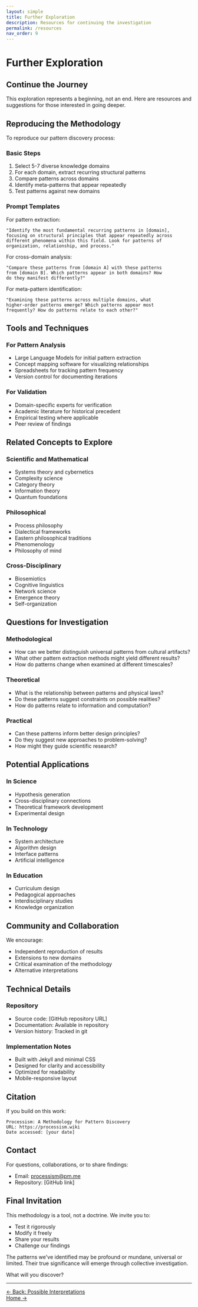 ```yaml
---
layout: simple
title: Further Exploration
description: Resources for continuing the investigation
permalink: /resources
nav_order: 9
---
```


# Further Exploration

## Continue the Journey

This exploration represents a beginning, not an end. Here are resources and suggestions for those interested in going deeper.

## Reproducing the Methodology

To reproduce our pattern discovery process:

### Basic Steps
1. Select 5-7 diverse knowledge domains
2. For each domain, extract recurring structural patterns
3. Compare patterns across domains
4. Identify meta-patterns that appear repeatedly
4. Test patterns against new domains

### Prompt Templates

For pattern extraction:
```
"Identify the most fundamental recurring patterns in [domain], 
focusing on structural principles that appear repeatedly across 
different phenomena within this field. Look for patterns of 
organization, relationship, and process."
```

For cross-domain analysis:
```
"Compare these patterns from [domain A] with these patterns 
from [domain B]. Which patterns appear in both domains? How 
do they manifest differently?"
```

For meta-pattern identification:
```
"Examining these patterns across multiple domains, what 
higher-order patterns emerge? Which patterns appear most 
frequently? How do patterns relate to each other?"
```

## Tools and Techniques

### For Pattern Analysis
- Large Language Models for initial pattern extraction
- Concept mapping software for visualizing relationships
- Spreadsheets for tracking pattern frequency
- Version control for documenting iterations

### For Validation
- Domain-specific experts for verification
- Academic literature for historical precedent
- Empirical testing where applicable
- Peer review of findings

## Related Concepts to Explore

### Scientific and Mathematical
- Systems theory and cybernetics
- Complexity science
- Category theory
- Information theory
- Quantum foundations

### Philosophical
- Process philosophy
- Dialectical frameworks
- Eastern philosophical traditions
- Phenomenology
- Philosophy of mind

### Cross-Disciplinary
- Biosemiotics
- Cognitive linguistics
- Network science
- Emergence theory
- Self-organization

## Questions for Investigation

### Methodological
- How can we better distinguish universal patterns from cultural artifacts?
- What other pattern extraction methods might yield different results?
- How do patterns change when examined at different timescales?

### Theoretical
- What is the relationship between patterns and physical laws?
- Do these patterns suggest constraints on possible realities?
- How do patterns relate to information and computation?

### Practical
- Can these patterns inform better design principles?
- Do they suggest new approaches to problem-solving?
- How might they guide scientific research?

## Potential Applications

### In Science
- Hypothesis generation
- Cross-disciplinary connections
- Theoretical framework development
- Experimental design

### In Technology
- System architecture
- Algorithm design
- Interface patterns
- Artificial intelligence

### In Education
- Curriculum design
- Pedagogical approaches
- Interdisciplinary studies
- Knowledge organization

## Community and Collaboration

We encourage:
- Independent reproduction of results
- Extensions to new domains
- Critical examination of the methodology
- Alternative interpretations

## Technical Details

### Repository
- Source code: [GitHub repository URL]
- Documentation: Available in repository
- Version history: Tracked in git

### Implementation Notes
- Built with Jekyll and minimal CSS
- Designed for clarity and accessibility
- Optimized for readability
- Mobile-responsive layout

## Citation

If you build on this work:
```
Processism: A Methodology for Pattern Discovery
URL: https://processism.wiki
Date accessed: [your date]
```

## Contact

For questions, collaborations, or to share findings:
- Email: processism@pm.me
- Repository: [GitHub link]

## Final Invitation

This methodology is a tool, not a doctrine. We invite you to:

- Test it rigorously
- Modify it freely
- Share your results
- Challenge our findings

The patterns we've identified may be profound or mundane, universal or limited. Their true significance will emerge through collective investigation.

What will you discover?

---

[← Back: Possible Interpretations](implications.html)  
[Home →](/)